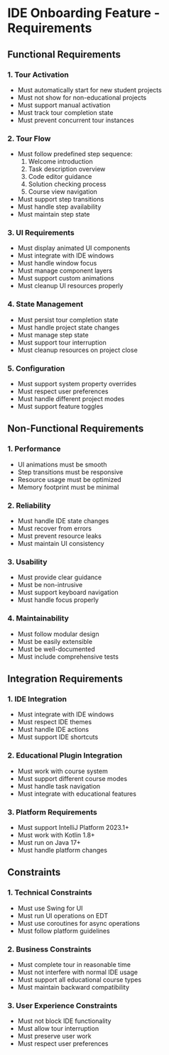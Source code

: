 # IDE Onboarding Feature - Requirements

## Functional Requirements

### 1. Tour Activation
- Must automatically start for new student projects
- Must not show for non-educational projects
- Must support manual activation
- Must track tour completion state
- Must prevent concurrent tour instances

### 2. Tour Flow
- Must follow predefined step sequence:
  1. Welcome introduction
  2. Task description overview
  3. Code editor guidance
  4. Solution checking process
  5. Course view navigation
- Must support step transitions
- Must handle step availability
- Must maintain step state

### 3. UI Requirements
- Must display animated UI components
- Must integrate with IDE windows
- Must handle window focus
- Must manage component layers
- Must support custom animations
- Must cleanup UI resources properly

### 4. State Management
- Must persist tour completion state
- Must handle project state changes
- Must manage step state
- Must support tour interruption
- Must cleanup resources on project close

### 5. Configuration
- Must support system property overrides
- Must respect user preferences
- Must handle different project modes
- Must support feature toggles

## Non-Functional Requirements

### 1. Performance
- UI animations must be smooth
- Step transitions must be responsive
- Resource usage must be optimized
- Memory footprint must be minimal

### 2. Reliability
- Must handle IDE state changes
- Must recover from errors
- Must prevent resource leaks
- Must maintain UI consistency

### 3. Usability
- Must provide clear guidance
- Must be non-intrusive
- Must support keyboard navigation
- Must handle focus properly

### 4. Maintainability
- Must follow modular design
- Must be easily extensible
- Must be well-documented
- Must include comprehensive tests

## Integration Requirements

### 1. IDE Integration
- Must integrate with IDE windows
- Must respect IDE themes
- Must handle IDE actions
- Must support IDE shortcuts

### 2. Educational Plugin Integration
- Must work with course system
- Must support different course modes
- Must handle task navigation
- Must integrate with educational features

### 3. Platform Requirements
- Must support IntelliJ Platform 2023.1+
- Must work with Kotlin 1.8+
- Must run on Java 17+
- Must handle platform changes

## Constraints

### 1. Technical Constraints
- Must use Swing for UI
- Must run UI operations on EDT
- Must use coroutines for async operations
- Must follow platform guidelines

### 2. Business Constraints
- Must complete tour in reasonable time
- Must not interfere with normal IDE usage
- Must support all educational course types
- Must maintain backward compatibility

### 3. User Experience Constraints
- Must not block IDE functionality
- Must allow tour interruption
- Must preserve user work
- Must respect user preferences